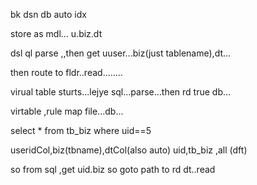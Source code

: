 bk dsn db auto idx

 store as mdl... u.biz.dt


  dsl ql parse ,,then get uuser...biz(just tablename),dt...


  then route to fldr..read........

  virual table sturts...lejye sql...parse...then rd true db...


  virtable ,rule map file...db...

  select * from tb_biz where uid==5

 useridCol,biz(tbname),dtCol(also auto)
 uid,tb_biz ,all (dft)


so from sql ,get uid.biz  so goto path to rd dt..read


